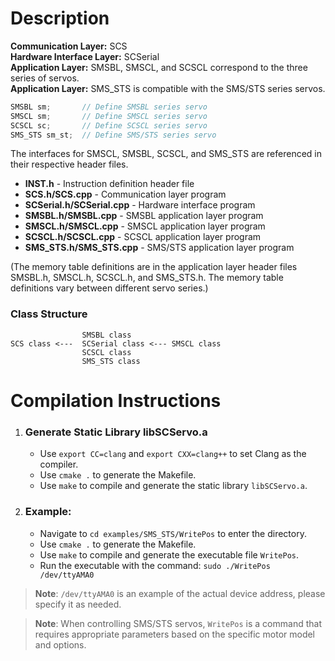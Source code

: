 ﻿# Description

**Communication Layer:** SCS  
**Hardware Interface Layer:** SCSerial  
**Application Layer:** SMSBL, SMSCL, and SCSCL correspond to the three series of servos.  
**Application Layer:** SMS_STS is compatible with the SMS/STS series servos.

```cpp
SMSBL sm;       // Define SMSBL series servo
SMSCL sm;       // Define SMSCL series servo
SCSCL sc;       // Define SCSCL series servo
SMS_STS sm_st;  // Define SMS/STS series servo
```

The interfaces for SMSCL, SMSBL, SCSCL, and SMS_STS are referenced in their respective header files.

- **INST.h** - Instruction definition header file  
- **SCS.h/SCS.cpp** - Communication layer program  
- **SCSerial.h/SCSerial.cpp** - Hardware interface program  
- **SMSBL.h/SMSBL.cpp** - SMSBL application layer program  
- **SMSCL.h/SMSCL.cpp** - SMSCL application layer program  
- **SCSCL.h/SCSCL.cpp** - SCSCL application layer program  
- **SMS_STS.h/SMS_STS.cpp** - SMS/STS application layer program  

(The memory table definitions are in the application layer header files SMSBL.h, SMSCL.h, SCSCL.h, and SMS_STS.h. The memory table definitions vary between different servo series.)

### Class Structure

```plaintext
                SMSBL class
SCS class <---  SCSerial class <--- SMSCL class
                SCSCL class
                SMS_STS class
```

# Compilation Instructions

1. ### **Generate Static Library libSCServo.a**
   * Use `export CC=clang` and `export CXX=clang++` to set Clang as the compiler.
   * Use `cmake .` to generate the Makefile.  
   * Use `make` to compile and generate the static library `libSCServo.a`.

3. ### **Example:**
   * Navigate to `cd examples/SMS_STS/WritePos` to enter the directory.  
   * Use `cmake .` to generate the Makefile.  
   * Use `make` to compile and generate the executable file `WritePos`.  
   * Run the executable with the command: `sudo ./WritePos /dev/ttyAMA0`  

> **Note**: `/dev/ttyAMA0` is an example of the actual device address, please specify it as needed.  

> **Note**: When controlling SMS/STS servos, `WritePos` is a command that requires appropriate parameters based on the specific motor model and options.
